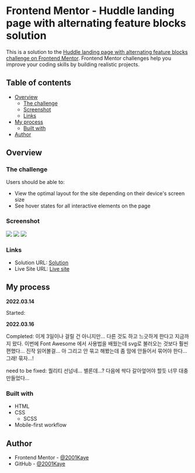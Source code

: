 # Frontend Mentor - Huddle landing page with alternating feature blocks solution

This is a solution to the [Huddle landing page with alternating feature blocks challenge on Frontend Mentor](https://www.frontendmentor.io/challenges/huddle-landing-page-with-alternating-feature-blocks-5ca5f5981e82137ec91a5100). Frontend Mentor challenges help you improve your coding skills by building realistic projects. 

## Table of contents

- [Overview](#overview)
  - [The challenge](#the-challenge)
  - [Screenshot](#screenshot)
  - [Links](#links)
- [My process](#my-process)
  - [Built with](#built-with)
- [Author](#author)

## Overview

### The challenge

Users should be able to:

- View the optimal layout for the site depending on their device's screen size
- See hover states for all interactive elements on the page

### Screenshot

![](./design/mobile-design.jpg)
![](./design/desktop-design.jpg)
![](./design/active-states.jpg)

### Links

- Solution URL: [Solution](https://www.frontendmentor.io/solutions/huddle-landing-page-with-alternating-feature-blocks-2q6kOTV-w)
- Live Site URL: [Live site](https://jhan117.github.io/Huddle-landing-page-with-alternating-feature-blocks/)

## My process

**2022.03.14**
   
Started:
   
**2022.03.16**

Completed: 이게 3일이나 걸릴 건 아니지만... 다른 것도 하고 느긋하게 한다고 지금까지 왔다. 이번에 Font Awesome 에서 사용법을 배웠는데 svg로 불러오는 것보다 훨씬 편했다... 진작 읽어볼걸... 아 그리고 안 묶고 해봤는데 좀 맘에 안들어서 묶어야 한다... 그래! 묶자...!
   
need to be fixed: 퀄리티 선넘네... 별론데...? 다음에 싹다 갈아엎어야 할듯 너무 대충 만들었다...

### Built with

- HTML
- CSS
  - SCSS
- Mobile-first workflow

## Author

- Frontend Mentor - [@2001Kaye](https://www.frontendmentor.io/profile/jhan117)
- GitHub - [@2001Kaye](https://github.com/jhan117)
